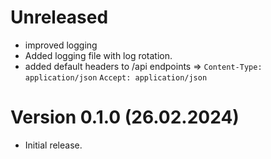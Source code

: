 # Unreleased

- improved logging
- Added logging file with log rotation.
- added default headers to /api endpoints => `Content-Type: application/json` `Accept: application/json`

# Version 0.1.0 (26.02.2024)

- Initial release.

